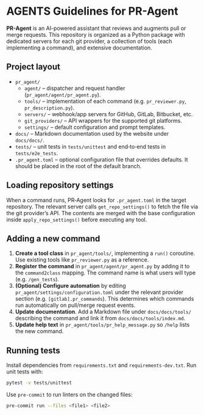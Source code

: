 # AGENTS Guidelines for PR-Agent

**PR-Agent** is an AI-powered assistant that reviews and augments pull or merge requests. This repository is organized as a Python package with dedicated servers for each git provider, a collection of tools (each implementing a command), and extensive documentation.

## Project layout

- `pr_agent/`
  - `agent/` – dispatcher and request handler (`pr_agent/agent/pr_agent.py`).
  - `tools/` – implementation of each command (e.g. `pr_reviewer.py`, `pr_description.py`).
  - `servers/` – webhook/app servers for GitHub, GitLab, Bitbucket, etc.
  - `git_providers/` – API wrappers for the supported git platforms.
  - `settings/` – default configuration and prompt templates.
- `docs/` – Markdown documentation used by the website under `docs/docs/`.
- `tests/` – unit tests in `tests/unittest` and end‑to‑end tests in `tests/e2e_tests`.
- `.pr_agent.toml` – optional configuration file that overrides defaults. It should be placed in the root of the default branch.

## Loading repository settings

When a command runs, PR‑Agent looks for `.pr_agent.toml` in the target repository. The relevant server calls `get_repo_settings()` to fetch the file via the git provider’s API. The contents are merged with the base configuration inside `apply_repo_settings()` before executing any tool.

## Adding a new command

1. **Create a tool class** in `pr_agent/tools/`, implementing a `run()` coroutine. Use existing tools like `pr_reviewer.py` as a reference.
2. **Register the command** in `pr_agent/agent/pr_agent.py` by adding it to the `command2class` mapping. The command name is what users will type (e.g. `/gen_tests`).
3. **(Optional) Configure automation** by editing `pr_agent/settings/configuration.toml` under the relevant provider section (e.g. `[gitlab].pr_commands`). This determines which commands run automatically on pull/merge request events.
4. **Update documentation**. Add a Markdown file under `docs/docs/tools/` describing the command and link it from `docs/docs/tools/index.md`.
5. **Update help text** in `pr_agent/tools/pr_help_message.py` so `/help` lists the new command.

## Running tests

Install dependencies from `requirements.txt` and `requirements-dev.txt`. Run unit tests with:

```bash
pytest -v tests/unittest
```

Use `pre-commit` to run linters on the changed files:

```bash
pre-commit run --files <file1> <file2>
```

